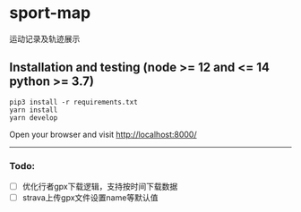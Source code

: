 # sport-map
运动记录及轨迹展示

## Installation and testing (node >= 12 and <= 14 python >= 3.7)

```
pip3 install -r requirements.txt
yarn install
yarn develop
```

Open your browser and visit <http://localhost:8000/>

---

### Todo:

-[ ] 优化行者gpx下载逻辑，支持按时间下载数据 
-[ ] strava上传gpx文件设置name等默认值